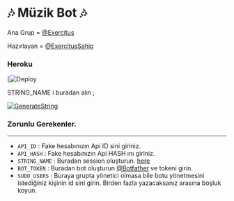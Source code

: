 <h1 align="centre">🎶 Müzik Bot 🎶</h1>

Ana Grup = [@Exercitus](https://t.me/ExercitusChat)

Hazırlayan = [@ExercitusSahip](https://t.me/ExercitusSahip)

<h3 align="centre"> Heroku </h4>

[![Deploy](https://heroku.com/deploy?template=https://github.com/cancinconnnbot/Exercitus.git)

STRING_NAME i buradan alın ;

[![GenerateString](https://img.shields.io/badge/repl.it-generateString-yellowgreen)](https://repl.it/@subinps/getStringName)

### Zorunlu Gerekenler. 
----------------------------------
   - `API_ID` :  Fake hesabınızın Api ID sini giriniz. 
   - `API_HASH` :  Fake hesabınızın Api HASH ını giriniz.
   - `STRING_NAME` :  Buradan session oluşturun. [here](https://repl.it/@subinps/getStringName)
   - `BOT_TOKEN` :  Buradan bot oluşturun [@Botfather](https://t.me/botfather) ve tokeni girin. 
   - `SUDO_USERS` :  Buraya grupta yönetici olmasa bile botu yönetmesini istediğiniz kişinin id sini girin. Birden fazla yazacaksanız arasına boşluk koyun. 
